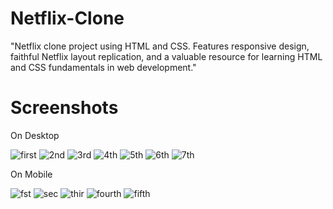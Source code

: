 # Netflix-Clone
"Netflix clone project using HTML and CSS. Features responsive design, faithful Netflix layout replication, and a valuable resource for learning HTML and CSS fundamentals in web development."
# Screenshots
On Desktop

![first](https://github.com/adityarj14/Netflix-Clone/assets/140752793/9bb093a1-8f54-4099-ad6d-215275eb0e05)
![2nd](https://github.com/adityarj14/Netflix-Clone/assets/140752793/aa170c86-ada3-4d5d-bf86-8aff45f35e6f)
![3rd](https://github.com/adityarj14/Netflix-Clone/assets/140752793/c8998c59-d70c-45f1-bc41-83c599ddd105)
![4th](https://github.com/adityarj14/Netflix-Clone/assets/140752793/19a2cd53-4813-45bc-9377-fb329ab9e453)
![5th](https://github.com/adityarj14/Netflix-Clone/assets/140752793/265929b5-93b7-49ba-97c7-748163ab4d08)
![6th](https://github.com/adityarj14/Netflix-Clone/assets/140752793/af941d7a-d720-4f4a-b6ad-a807e8f9ff2a)
![7th](https://github.com/adityarj14/Netflix-Clone/assets/140752793/c3bf6c48-a671-4502-bd79-bc54820fec79)



On Mobile


![fst](https://github.com/adityarj14/Netflix-Clone/assets/140752793/f08fde64-9ca4-4d1b-b4b3-39544b026d02) ![sec](https://github.com/adityarj14/Netflix-Clone/assets/140752793/cd6df3f9-ade0-46ab-9449-1105bd4d40ba)
![thir](https://github.com/adityarj14/Netflix-Clone/assets/140752793/8a56aa0c-c4de-479c-abc2-7163d4a23c32) ![fourth](https://github.com/adityarj14/Netflix-Clone/assets/140752793/2ad21f47-0a1e-4d32-975d-6addd3cd2bcf)
![fifth](https://github.com/adityarj14/Netflix-Clone/assets/140752793/77e95dc8-1d5e-45d9-b1d9-27f232549561)
